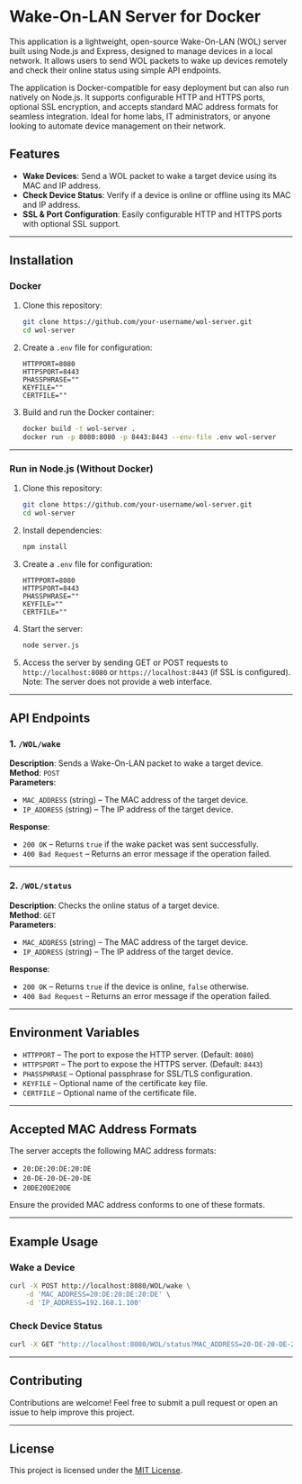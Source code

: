 # Wake-On-LAN Server for Docker

This application is a lightweight, open-source Wake-On-LAN (WOL) server built using Node.js and Express, designed to manage devices in a local network. It allows users to send WOL packets to wake up devices remotely and check their online status using simple API endpoints.

The application is Docker-compatible for easy deployment but can also run natively on Node.js. It supports configurable HTTP and HTTPS ports, optional SSL encryption, and accepts standard MAC address formats for seamless integration. Ideal for home labs, IT administrators, or anyone looking to automate device management on their network.

## Features

- **Wake Devices**: Send a WOL packet to wake a target device using its MAC and IP address.
- **Check Device Status**: Verify if a device is online or offline using its MAC and IP address.
- **SSL & Port Configuration**: Easily configurable HTTP and HTTPS ports with optional SSL support.

---

## Installation

### Docker
1. Clone this repository:
   ```bash
   git clone https://github.com/your-username/wol-server.git
   cd wol-server
   ```

2. Create a `.env` file for configuration:
   ```env
   HTTPPORT=8080
   HTTPSPORT=8443
   PHASSPHRASE=""
   KEYFILE=""
   CERTFILE=""
   ```

3. Build and run the Docker container:
   ```bash
   docker build -t wol-server .
   docker run -p 8080:8080 -p 8443:8443 --env-file .env wol-server
   ```

---

### Run in Node.js (Without Docker)

1. Clone this repository:
   ```bash
   git clone https://github.com/your-username/wol-server.git
   cd wol-server
   ```

2. Install dependencies:
   ```bash
   npm install
   ```

3. Create a `.env` file for configuration:
   ```env
   HTTPPORT=8080
   HTTPSPORT=8443
   PHASSPHRASE=""
   KEYFILE=""
   CERTFILE=""
   ```

4. Start the server:
   ```bash
   node server.js
   ```

5. Access the server by sending GET or POST requests to `http://localhost:8080` or `https://localhost:8443` (if SSL is configured). Note: The server does not provide a web interface.

---

## API Endpoints

### 1. `/WOL/wake`
**Description**: Sends a Wake-On-LAN packet to wake a target device.  
**Method**: `POST`  
**Parameters**:  
- `MAC_ADDRESS` (string) – The MAC address of the target device.
- `IP_ADDRESS` (string) – The IP address of the target device.

**Response**:
- `200 OK` – Returns `true` if the wake packet was sent successfully.
- `400 Bad Request` – Returns an error message if the operation failed.

---

### 2. `/WOL/status`
**Description**: Checks the online status of a target device.  
**Method**: `GET`  
**Parameters**:  
- `MAC_ADDRESS` (string) – The MAC address of the target device.
- `IP_ADDRESS` (string) – The IP address of the target device.

**Response**:
- `200 OK` – Returns `true` if the device is online, `false` otherwise.
- `400 Bad Request` – Returns an error message if the operation failed.

---

## Environment Variables

- `HTTPPORT` – The port to expose the HTTP server. (Default: `8080`)
- `HTTPSPORT` – The port to expose the HTTPS server. (Default: `8443`)
- `PHASSPHRASE` – Optional passphrase for SSL/TLS configuration.
- `KEYFILE` – Optional name of the certificate key file.
- `CERTFILE` – Optional name of the certificate file.

---

## Accepted MAC Address Formats

The server accepts the following MAC address formats:
- `20:DE:20:DE:20:DE`
- `20-DE-20-DE-20-DE`
- `20DE20DE20DE`

Ensure the provided MAC address conforms to one of these formats.

---

## Example Usage

### Wake a Device
```bash
curl -X POST http://localhost:8080/WOL/wake \
    -d 'MAC_ADDRESS=20:DE:20:DE:20:DE' \
    -d 'IP_ADDRESS=192.168.1.100'
```

### Check Device Status
```bash
curl -X GET "http://localhost:8080/WOL/status?MAC_ADDRESS=20-DE-20-DE-20-DE&IP_ADDRESS=192.168.1.100"
```

---

## Contributing

Contributions are welcome! Feel free to submit a pull request or open an issue to help improve this project.

---

## License

This project is licensed under the [MIT License](LICENSE).